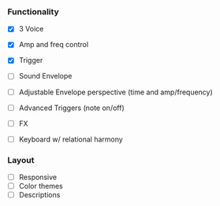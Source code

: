 ### Functionality

- [x] 3 Voice
- [x] Amp and freq control
- [x] Trigger
- [ ] Sound Envelope 
- [ ] Adjustable Envelope perspective (time and amp/frequency)
- [ ] Advanced Triggers (note on/off)
- [ ] FX
- [ ] Keyboard w/ relational harmony


### Layout

- [ ] Responsive
- [ ] Color themes
- [ ] Descriptions
